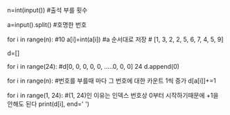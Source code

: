 n=int(input())             #출석 부를 횟수
                        
a=input().split()          #호명한 번호

for i in range(n):         #10 
     a[i]=int(a[i])        #a 순서대로 저장  # [1, 3, 2, 2, 5, 6, 7, 4, 5, 9]
     
d=[]

for i in range(24):        #d[0, 0, 0, 0, 0, .....0, 0, 0]  24
     d.append(0)

for i in range(n):         #번호를 부를때 마다 그 번호에 대한 카운트 1씩 증가
     d[a[i]]+=1

for i in range(1, 24):     #(1, 24)인 이유는 인덱스 번호상 0부터 시작하기때문에 +1을 안해도 된다
     print(d[i], end=' ')

